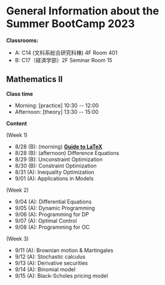 # General Information about the Summer BootCamp 2023

**Classrooms:**
* A: C14 (文科系総合研究科棟) 4F Room 401
* B: C17（経済学部）2F Seminar Room 15

## Mathematics II

**Class time**

* Morning: [practice] 10:30 -- 12:00
* Afternoon: [theory] 13:30 -- 15:00

**Content**

(Week 1)

* 8/28 (B): (morning) **[Guide to LaTeX](https://github.com/thanhqtran/tohoku_bootcamp/blob/99f02a905fdee7090783298334c6b79391f4d1b1/tex_guide/guide.pdf)**
* 8/28 (B): (afternoon) Difference Equations
* 8/29 (B): Unconstraint Optimization
* 8/30 (B): Constraint Optimization
* 8/31 (A): Inequality Optimization
* 9/01 (A): Applications in Models

(Week 2)

* 9/04 (A): Differential Equations
* 9/05 (A): Dynamic Programming
* 9/06 (A): Programming for DP
* 9/07 (A): Optimal Control
* 9/08 (A): Programming for OC

(Week 3)

* 9/11 (A): Brownian motion & Martingales
* 9/12 (A): Stochastic calculus
* 9/13 (A): Derivative securities
* 9/14 (A): Binomial model
* 9/15 (A): Black-Scholes pricing model
